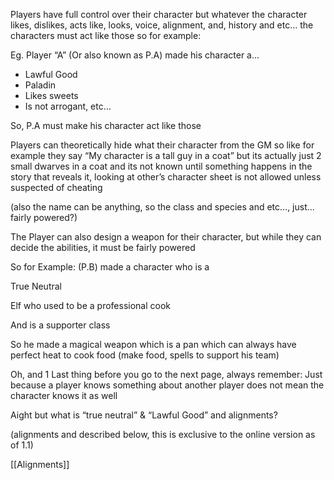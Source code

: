 Players have full control over their character but whatever the character likes, dislikes, acts like, looks, voice, alignment, and, history and etc… the characters must act like those so for example:

Eg. Player “A” (Or also known as P.A) made his character a…

- Lawful Good 
- Paladin
- Likes sweets
- Is not arrogant, etc…

So, P.A must make his character act like those

Players can theoretically hide what their character from the GM so like for example they say “My character is a tall guy in a coat” but its actually just 2 small dwarves in a coat and its not known until something happens in the story that reveals it, looking at other’s character sheet is not allowed unless suspected of cheating

(also the name can be anything, so the class and species and etc…, just… fairly powered?)

The Player can also design a weapon for their character, but while they can decide the abilities, it must be fairly powered

So for Example: (P.B) made a character who is a

True Neutral

Elf who used to be a professional cook

And is a supporter class

So he made a magical weapon which is a pan which can always have perfect heat to cook food (make food, spells to support his team)

Oh, and 1 Last thing before you go to the next page, always remember:
Just because a player knows something about another player does not mean the character knows it as well

Aight but what is “true neutral” & “Lawful Good” and alignments?

(alignments and described below, this is exclusive to the online version as of 1.1)

[[Alignments]]